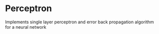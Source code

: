 # Perceptron
Implements single layer perceptron and error back propagation algorithm for a neural network

